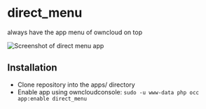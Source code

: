 # direct_menu
always have the app menu of owncloud on top

![Screenshot of direct menu app](https://bitgrid.net/~jus/2015-03-08-162907_958x518_scrot.png)

## Installation

- Clone repository into the apps/ directory
- Enable app using owncloudconsole: ```sudo -u www-data php occ app:enable direct_menu```

